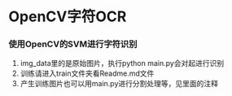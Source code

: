 # OpenCV字符OCR

### 使用OpenCV的SVM进行字符识别
1. img_data里的是原始图片，执行python main.py会对起进行识别
2. 训练请进入train文件夹看Readme.md文件
3. 产生训练图片也可以用main.py进行分割处理等，见里面的注释


